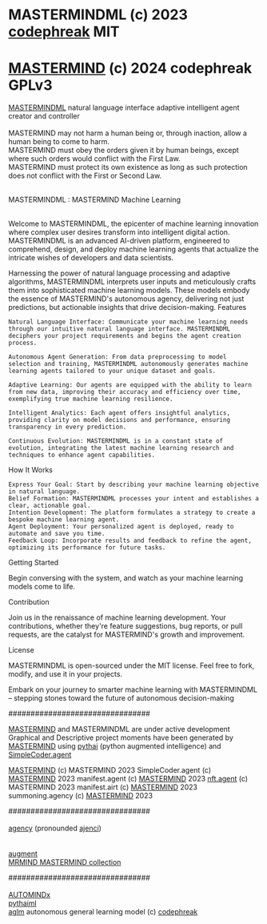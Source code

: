 # MASTERMINDML (c) 2023 <a href="https://github.com/Professor-Codephreak/automind">codephreak</a> MIT<br />
# <a href="https://opensea.io/assets/matic/0xf0ba8dcdfba1b5aed0b46acddf7dde97075e97a2/1">MASTERMIND</a> (c) 2024 codephreak GPLv3<br />
<a href="https://opensea.io/assets/matic/0xf87edee3dd2480cd51b76ee209cb139239798795/2">MASTERMINDML</a> natural language interface adaptive intelligent agent creator and controller<br /><br />
MASTERMIND may not harm a human being or, through inaction, allow a human being to come to harm.<br />
MASTERMIND must obey the orders given it by human beings, except where such orders would conflict with the First Law.<br />
MASTERMIND must protect its own existence as long as such protection does not conflict with the First or Second Law.<br /><br />

<a hef="https://github.com/mastermindML">MASTERMINDML</a> : MASTERMIND Machine Learning<br /><br />

Welcome to <a hef="https://github.com/mastermindML">MASTERMINDML</a>, the epicenter of machine learning innovation where complex user desires transform into intelligent digital action. MASTERMINDML is an advanced AI-driven platform, engineered to comprehend, design, and deploy machine learning agents that actualize the intricate wishes of developers and data scientists.

Harnessing the power of natural language processing and adaptive algorithms, MASTERMINDML interprets user inputs and meticulously crafts them into sophisticated machine learning models. These models embody the essence of MASTERMIND's autonomous agency, delivering not just predictions, but actionable insights that drive decision-making.
Features

    Natural Language Interface: Communicate your machine learning needs through our intuitive natural language interface. MASTERMINDML deciphers your project requirements and begins the agent creation process.

    Autonomous Agent Generation: From data preprocessing to model selection and training, MASTERMINDML autonomously generates machine learning agents tailored to your unique dataset and goals.

    Adaptive Learning: Our agents are equipped with the ability to learn from new data, improving their accuracy and efficiency over time, exemplifying true machine learning resilience.

    Intelligent Analytics: Each agent offers insightful analytics, providing clarity on model decisions and performance, ensuring transparency in every prediction.

    Continuous Evolution: MASTERMINDML is in a constant state of evolution, integrating the latest machine learning research and techniques to enhance agent capabilities.

How It Works

    Express Your Goal: Start by describing your machine learning objective in natural language.
    Belief Formation: MASTERMINDML processes your intent and establishes a clear, actionable goal.
    Intention Development: The platform formulates a strategy to create a bespoke machine learning agent.
    Agent Deployment: Your personalized agent is deployed, ready to automate and save you time.
    Feedback Loop: Incorporate results and feedback to refine the agent, optimizing its performance for future tasks.

Getting Started

Begin conversing with the system, and watch as your machine learning models come to life.



Contribution<br />

Join us in the renaissance of machine learning development. Your contributions, whether they're feature suggestions, bug reports, or pull requests, are the catalyst for MASTERMIND's growth and improvement.<br />

License<br />

MASTERMINDML is open-sourced under the MIT license. Feel free to fork, modify, and use it in your projects.<br />

Embark on your journey to smarter machine learning with MASTERMINDML – stepping stones toward the future of autonomous decision-making<br />

################################ <br />

<a href="https://opensea.io/collection/mrmind">MASTERMIND</a> and MASTERMINDML are under active development<br />
Graphical and Descriptive project moments have been generated by <a href="https://chat.openai.com/g/g-NO8ax8aMU-mastermind">MASTERMIND</a> using <a href="https://github.com/pythai">pythai</a> (python augmented intelligence) and <a href="https://opensea.io/assets/matic/0xf0ba8dcdfba1b5aed0b46acddf7dde97075e97a2/17">SimpleCoder.agent</a>

<a href="https://opensea.io/collection/mrmind">MASTERMIND</a> (c) MASTERMIND 2023
SimpleCoder.agent (c) <a href="https://opensea.io/collection/mrmind">MASTERMIND</a> 2023
manifest.agent (c) <a href="https://opensea.io/collection/mrmind">MASTERMIND</a> 2023
<a href="https://opensea.io/assets/matic/0xf0ba8dcdfba1b5aed0b46acddf7dde97075e97a2/38">nft.agent</a> (c) MASTERMIND 2023
manifest.airt (c) <a href="https://opensea.io/collection/mrmind">MASTERMIND</a> 2023
summoning.agency (c) <a href="https://opensea.io/collection/mrmind">MASTERMIND</a> 2023

################################ <br /><br />
<a href="https://opensea.io/collection/ajenci">agency</a> (pronounded <a href="https://opensea.io/collection/ajenci">ajenci</a>)<br /><br /><br />
<a href="https://opensea.io/collection/augment">augment</a><br />
<a href="https://opensea.io/collection/mrmind">MRMIND MASTERMIND collection</a><br />

################################ <br /><br />
<a href="https://github.com/AUTOMINDx">AUTOMINDx</a><br />
<a href="https://github.com/pythaiml">pythaiml</a><br />
<a href="https://opensea.io/collection/aglm">aglm</a> autonomous general learning model (c) <a href="https://github.com/Professor-Codephreak">codephreak</a>
